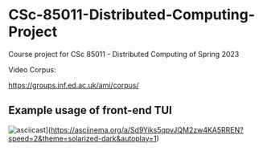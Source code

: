 # CSc-85011-Distributed-Computing-Project
Course project for CSc 85011 - Distributed Computing of Spring 2023

Video Corpus:

https://groups.inf.ed.ac.uk/ami/corpus/

## Example usage of front-end TUI

![asciicast](https://asciinema.org/a/Sd9Yiks5qpvJQM2zw4KA5RREN.svg)](https://asciinema.org/a/Sd9Yiks5qpvJQM2zw4KA5RREN?speed=2&theme=solarized-dark&autoplay=1)